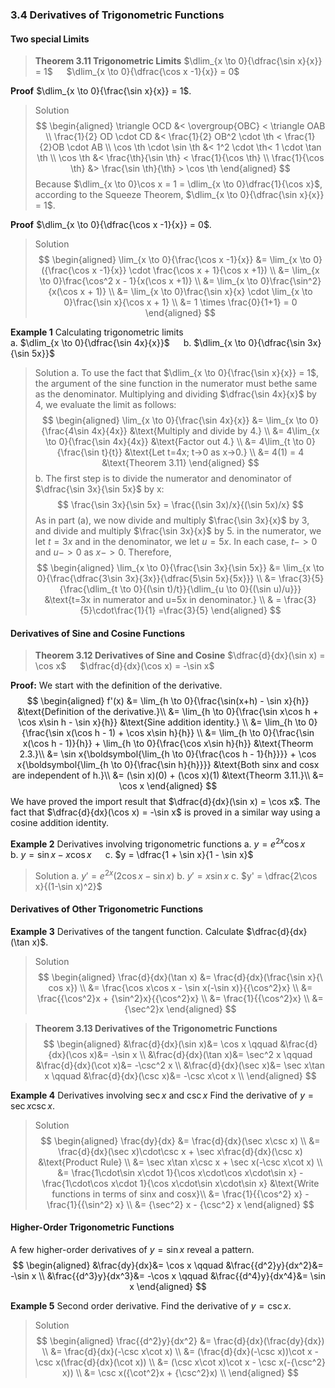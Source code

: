 ### 3.4 Derivatives of Trigonometric Functions

#### Two special Limits
>**Theorem 3.11 Trigonometric Limits**
$\dlim_{x \to 0}{\dfrac{\sin x}{x}} = 1$ &emsp; $\dlim_{x \to 0}{\dfrac{\cos x -1}{x}} = 0$

**Proof**  $\dlim_{x \to 0}{\frac{\sin x}{x}} = 1$.
>Solution
$$
\begin{aligned}
\triangle OCD &< \overgroup{OBC} < \triangle OAB \\
\frac{1}{2} OD \cdot CD &< \frac{1}{2} OB^2 \cdot \th < \frac{1}{2}OB \cdot AB \\
\cos \th \cdot \sin \th &< 1^2 \cdot \th< 1 \cdot \tan \th \\
\cos \th &< \frac{\th}{\sin \th} < \frac{1}{\cos \th} \\
\frac{1}{\cos \th} &>  \frac{\sin \th}{\th} > \cos \th
\end{aligned}
$$
Because $\dlim_{x \to 0}\cos x = 1 = \dlim_{x \to 0}\dfrac{1}{\cos x}$,  according to the Squeeze Theorem, $\dlim_{x \to 0}{\dfrac{\sin x}{x}} = 1$.

**Proof**  $\dlim_{x \to 0}{\dfrac{\cos x -1}{x}} = 0$.
>Solution
$$
\begin{aligned}
\lim_{x \to 0}{\frac{\cos x -1}{x}} &= \lim_{x \to 0}({\frac{\cos x -1}{x}} \cdot \frac{\cos x + 1}{\cos x +1}) \\
&= \lim_{x \to 0}\frac{\cos^2 x - 1}{x(\cos x +1)} \\
&= \lim_{x \to 0}\frac{\sin^2}{x(\cos x + 1)} \\
&= \lim_{x \to 0}\frac{\sin x}{x} \cdot \lim_{x \to 0}\frac{\sin x}{\cos x + 1} \\
&= 1 \times \frac{0}{1+1} = 0
\end{aligned}
$$

**Example 1** Calculating trigonometric limits<br>
a. $\dlim_{x \to 0}{\dfrac{\sin 4x}{x}}$ &emsp; b. $\dlim_{x \to 0}{\dfrac{\sin 3x}{\sin 5x}}$
>Solution
a. To use the fact that $\dlim_{x \to 0}{\frac{\sin x}{x}} = 1$, the argument of the sine function in the numerator must bethe same as the denominator. Multiplying and dividing $\dfrac{\sin 4x}{x}$ by 4, we evaluate the limit as follows:
$$
\begin{aligned}
\lim_{x \to 0}{\frac{\sin 4x}{x}}
&= \lim_{x \to 0}{\frac{4\sin 4x}{4x}} &\text{Multiply and divide by 4.} \\
&= 4\lim_{x \to 0}{\frac{\sin 4x}{4x}} &\text{Factor out 4.} \\
&= 4\lim_{t \to 0}{\frac{\sin t}{t}} &\text{Let t=4x; t->0 as x->0.} \\
&= 4(1) = 4 &\text{Theorem 3.11}
\end{aligned}
$$
b. The first step is to divide the numerator and denominator of $\dfrac{\sin 3x}{\sin 5x}$ by x:
$$
\frac{\sin 3x}{\sin 5x} = \frac{(\sin 3x)/x}{(\sin 5x)/x}
$$
As in part (a), we now divide and multiply $\frac{\sin 3x}{x}$ by $3$, and divide and multiply $\frac{\sin 3x}{x}$ by $5$. in the numerator, we let $t=3x$ and in the denominator, we let $u=5x$. In each case, $t->0$ and $u->0$ as $x->0$. Therefore,
$$
\begin{aligned}
\lim_{x \to 0}{\frac{\sin 3x}{\sin 5x}}
&= \lim_{x \to 0}{\frac{\dfrac{3\sin 3x}{3x}}{\dfrac{5\sin 5x}{5x}}} \\
&= \frac{3}{5}{\frac{\dlim_{t \to 0}{(\sin t)/t}}{\dlim_{u \to 0}{(\sin u)/u}}} &\text{t=3x in numerator and u=5x in denominator.} \\
& = \frac{3}{5}\cdot\frac{1}{1} =\frac{3}{5}
\end{aligned}
$$

#### Derivatives of Sine and Cosine Functions
>**Theorem 3.12 Derivatives of Sine and Cosine**
$\dfrac{d}{dx}(\sin x) = \cos x$ &emsp; $\dfrac{d}{dx}(\cos x) = -\sin x$

**Proof:**
We start with the definition of the derivative.
$$
\begin{aligned}
f'(x) &= \lim_{h \to 0}{\frac{\sin(x+h) - \sin x}{h}} &\text{Definition of the derivative.}\\
&= \lim_{h \to 0}{\frac{\sin x\cos h + \cos x\sin h - \sin x}{h}} &\text{Sine addition identity.} \\
&= \lim_{h \to 0}{\frac{\sin x(\cos h - 1) + \cos x\sin h}{h}} \\
&= \lim_{h \to 0}{\frac{\sin x(\cos h - 1)}{h}} + \lim_{h \to 0}{\frac{\cos x\sin h}{h}} &\text{Theorm 2.3.}\\
&= \sin x{\boldsymbol{\lim_{h \to 0}{\frac{\cos h - 1}{h}}}} + \cos x{\boldsymbol{\lim_{h \to 0}{\frac{\sin h}{h}}}} &\text{Both sinx and cosx are independent of h.}\\
&= (\sin x)(0) + (\cos x)(1) &\text{Theorm 3.11.}\\
&= \cos x
\end{aligned}
$$
We have proved the import result that $\dfrac{d}{dx}(\sin x) = \cos x$.
The fact that $\dfrac{d}{dx}(\cos x) = -\sin x$ is proved in a similar way using a cosine addition identity.

**Example 2** Derivatives involving trigonometric functions
a. $y=e^{2x}\cos x$ &emsp; b. $y=\sin x - x\cos x$ &emsp; c. $y = \dfrac{1 + \sin x}{1 - \sin x}$
>Solution
a. $y' = e^{2x}(2\cos x - \sin x)$
b. $y' = x\sin x$
c. $y' = \dfrac{2\cos x}{(1-\sin x)^2}$

#### Derivatives of Other Trigonometric Functions

**Example 3** Derivatives of the tangent function. Calculate $\dfrac{d}{dx}(\tan x)$.
>Solution
$$
\begin{aligned}
\frac{d}{dx}(\tan x) &= \frac{d}{dx}(\frac{\sin x}{\ cos x}) \\
&= \frac{\cos x\cos x - \sin x(-\sin x)}{{\cos^2}x} \\
&= \frac{{\cos^2}x + {\sin^2}x}{{\cos^2}x} \\
&= \frac{1}{{\cos^2}x} \\
&= {\sec^2}x
\end{aligned}
$$

>**Theorem 3.13 Derivatives of the Trigonometric Functions**
$$
\begin{aligned}
&\frac{d}{dx}(\sin x)&= \cos x \qquad
&\frac{d}{dx}(\cos x)&= -\sin x \\
&\frac{d}{dx}(\tan x)&= \sec^2 x \qquad
&\frac{d}{dx}(\cot x)&= -\csc^2 x \\
&\frac{d}{dx}(\sec x)&= \sec x\tan x \qquad
&\frac{d}{dx}(\csc x)&= -\csc x\cot x \\
\end{aligned}
$$

**Example 4** Derivatives involving $\sec x$ and $\csc x$
Find the derivative of $y = \sec x\csc x$.
>Solution
$$
\begin{aligned}
\frac{dy}{dx} &= \frac{d}{dx}(\sec x\csc x) \\
&= \frac{d}{dx}(\sec x)\cdot\csc x + \sec x\frac{d}{dx}(\csc x) &\text{Product Rule} \\
&= \sec x\tan x\csc x + \sec x(-\csc x\cot x) \\
&= \frac{1\cdot\sin x\cdot 1}{\cos x\cdot\cos x\cdot\sin x} - \frac{1\cdot\cos x\cdot 1}{\cos x\cdot\sin x\cdot\sin x} &\text{Write functions in terms of sinx and cosx}\\
&= \frac{1}{{\cos^2} x} - \frac{1}{{\sin^2} x} \\
&= {\sec^2} x - {\csc^2} x
\end{aligned}
$$

#### Higher-Order Trigonometric Functions

A few higher-order derivatives of $y=\sin x$ reveal a pattern.
$$
\begin{aligned}
&\frac{dy}{dx}&= \cos x \qquad
&\frac{{d^2}y}{dx^2}&= -\sin x \\
&\frac{{d^3}y}{dx^3}&= -\cos x \qquad
&\frac{{d^4}y}{dx^4}&= \sin x
\end{aligned}
$$

**Example 5** Second order derivative.
Find the derivative of $y = \csc x$.
>Solution
$$
\begin{aligned}
\frac{{d^2}y}{dx^2} &= \frac{d}{dx}(\frac{dy}{dx}) \\
&= \frac{d}{dx}(-\csc x\cot x) \\
&= (\frac{d}{dx}(-\csc x))\cot x - \csc x(\frac{d}{dx}(\cot x)) \\
&= (\csc x\cot x)\cot x - \csc x(-{\csc^2} x)) \\
&= \csc x({\cot^2}x + {\csc^2}x) \\
\end{aligned}
$$
